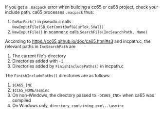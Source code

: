 If you get a `.macpack` error when building a cc65 or ca65 project,
check your include path. ca65 processes `.macpack` thus:

1. `DoMacPack()` in pseudo.c calls `NewInputFile(SB_GetConstBuf(&CurTok.SVal))`
2. `NewInputFile()` in scanner.c calls `SearchFile(IncSearchPath, Name)`

According to <https://cc65.github.io/doc/ca65.html#s3> and incpath.c,
the relevant paths in `IncSearchPath` are

1. The current file's directory
2. Directories added with `-I`
3. Directories added by `FinishIncludePaths()` in incpath.c

The `FinishIncludePaths()` directories are as follows:

1. `$CA65_INC`
2. `$CC65_HOME/asminc`
3. On non-Windows, the directory passed to `-DCA65_INC=` when ca65 was compiled
4. On Windows only, `directory_containing_exe\..\asminc`

